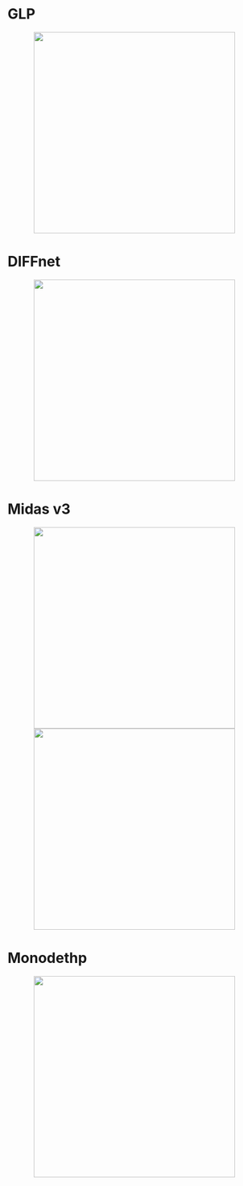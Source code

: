 # GLP
<p align="center"><img src="comparative_glp/GLP.gif" width="400"/></p>

# DIFFnet

<p align="center"><img src="comparative_diff/diff.gif" width="400"/></p>

# Midas v3

<p align="center"> <img src="comparative_midas/midas1.gif" width="400"/> <img src="comparative_midas/midas2.gif" width="400"/></p>

# Monodethp

<p align="center"><img src="comparative_mono_depth/mono.gif" width="400"/></p>
